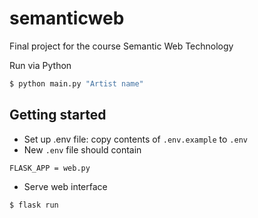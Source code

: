 # semanticweb
Final project for the course Semantic Web Technology

Run via Python
```bash
$ python main.py "Artist name"
```

## Getting started
- Set up .env file: copy contents of `.env.example` to `.env`
- New `.env` file should contain
```env
FLASK_APP = web.py
```
- Serve web interface
```bash
$ flask run
```
